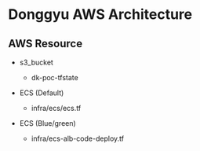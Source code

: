 # Donggyu AWS Architecture

## AWS Resource

- s3_bucket

  - dk-poc-tfstate

- ECS (Default)
  - infra/ecs/ecs.tf
- ECS (Blue/green)
  - infra/ecs-alb-code-deploy.tf
